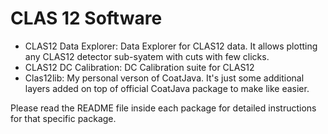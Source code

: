 CLAS 12 Software
=================

- CLAS12 Data Explorer: Data Explorer for CLAS12 data. It allows plotting any CLAS12 detector sub-syatem with cuts with few clicks.
- CLAS12 DC Calibration: DC Calibration suite for CLAS12
- Clas12lib: My personal verson of CoatJava. It's just some additional layers added on top of official CoatJava package to make like easier.

Please read the README file inside each package for detailed instructions for that specific package.